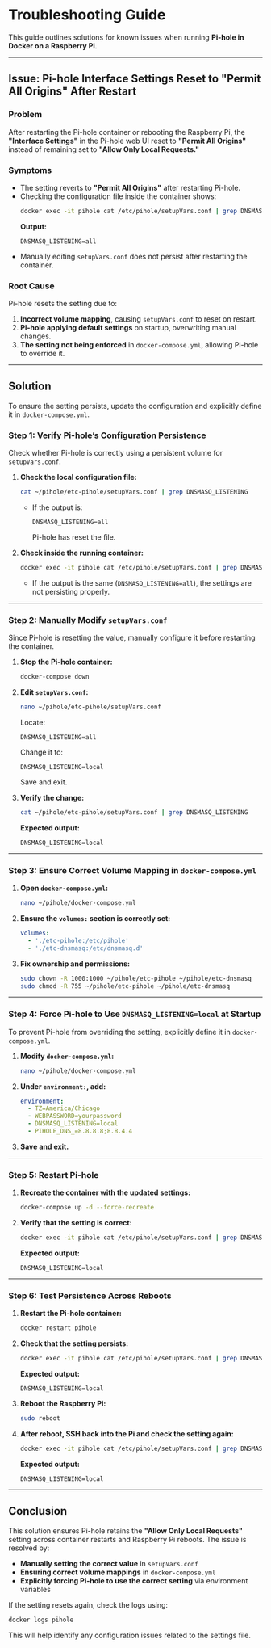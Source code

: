 # Troubleshooting Guide

This guide outlines solutions for known issues when running **Pi-hole in Docker on a Raspberry Pi**.

---

## **Issue: Pi-hole Interface Settings Reset to "Permit All Origins" After Restart**

### **Problem**
After restarting the Pi-hole container or rebooting the Raspberry Pi, the **"Interface Settings"** in the Pi-hole web UI reset to **"Permit All Origins"** instead of remaining set to **"Allow Only Local Requests."**

### **Symptoms**
- The setting reverts to **"Permit All Origins"** after restarting Pi-hole.
- Checking the configuration file inside the container shows:
  ```sh
  docker exec -it pihole cat /etc/pihole/setupVars.conf | grep DNSMASQ_LISTENING
  ```
  **Output:**
  ```
  DNSMASQ_LISTENING=all
  ```
- Manually editing `setupVars.conf` does not persist after restarting the container.

### **Root Cause**
Pi-hole resets the setting due to:
1. **Incorrect volume mapping**, causing `setupVars.conf` to reset on restart.
2. **Pi-hole applying default settings** on startup, overwriting manual changes.
3. **The setting not being enforced** in `docker-compose.yml`, allowing Pi-hole to override it.

---

## **Solution**

To ensure the setting persists, update the configuration and explicitly define it in `docker-compose.yml`.

### **Step 1: Verify Pi-hole’s Configuration Persistence**
Check whether Pi-hole is correctly using a persistent volume for `setupVars.conf`.

1. **Check the local configuration file:**
   ```sh
   cat ~/pihole/etc-pihole/setupVars.conf | grep DNSMASQ_LISTENING
   ```
   - If the output is:
     ```
     DNSMASQ_LISTENING=all
     ```
     Pi-hole has reset the file.

2. **Check inside the running container:**
   ```sh
   docker exec -it pihole cat /etc/pihole/setupVars.conf | grep DNSMASQ_LISTENING
   ```
   - If the output is the same (`DNSMASQ_LISTENING=all`), the settings are not persisting properly.

---

### **Step 2: Manually Modify `setupVars.conf`**
Since Pi-hole is resetting the value, manually configure it before restarting the container.

1. **Stop the Pi-hole container:**
   ```sh
   docker-compose down
   ```

2. **Edit `setupVars.conf`:**
   ```sh
   nano ~/pihole/etc-pihole/setupVars.conf
   ```
   Locate:
   ```
   DNSMASQ_LISTENING=all
   ```
   Change it to:
   ```
   DNSMASQ_LISTENING=local
   ```
   Save and exit.

3. **Verify the change:**
   ```sh
   cat ~/pihole/etc-pihole/setupVars.conf | grep DNSMASQ_LISTENING
   ```
   **Expected output:**
   ```
   DNSMASQ_LISTENING=local
   ```

---

### **Step 3: Ensure Correct Volume Mapping in `docker-compose.yml`**
1. **Open `docker-compose.yml`:**
   ```sh
   nano ~/pihole/docker-compose.yml
   ```

2. **Ensure the `volumes:` section is correctly set:**
   ```yaml
   volumes:
     - './etc-pihole:/etc/pihole'
     - './etc-dnsmasq:/etc/dnsmasq.d'
   ```

3. **Fix ownership and permissions:**
   ```sh
   sudo chown -R 1000:1000 ~/pihole/etc-pihole ~/pihole/etc-dnsmasq
   sudo chmod -R 755 ~/pihole/etc-pihole ~/pihole/etc-dnsmasq
   ```

---

### **Step 4: Force Pi-hole to Use `DNSMASQ_LISTENING=local` at Startup**
To prevent Pi-hole from overriding the setting, explicitly define it in `docker-compose.yml`.

1. **Modify `docker-compose.yml`:**
   ```sh
   nano ~/pihole/docker-compose.yml
   ```

2. **Under `environment:`, add:**
   ```yaml
   environment:
     - TZ=America/Chicago
     - WEBPASSWORD=yourpassword
     - DNSMASQ_LISTENING=local
     - PIHOLE_DNS_=8.8.8.8;8.8.4.4
   ```

3. **Save and exit.**

---

### **Step 5: Restart Pi-hole**
1. **Recreate the container with the updated settings:**
   ```sh
   docker-compose up -d --force-recreate
   ```

2. **Verify that the setting is correct:**
   ```sh
   docker exec -it pihole cat /etc/pihole/setupVars.conf | grep DNSMASQ_LISTENING
   ```
   **Expected output:**
   ```
   DNSMASQ_LISTENING=local
   ```

---

### **Step 6: Test Persistence Across Reboots**
1. **Restart the Pi-hole container:**
   ```sh
   docker restart pihole
   ```

2. **Check that the setting persists:**
   ```sh
   docker exec -it pihole cat /etc/pihole/setupVars.conf | grep DNSMASQ_LISTENING
   ```
   **Expected output:**
   ```
   DNSMASQ_LISTENING=local
   ```

3. **Reboot the Raspberry Pi:**
   ```sh
   sudo reboot
   ```

4. **After reboot, SSH back into the Pi and check the setting again:**
   ```sh
   docker exec -it pihole cat /etc/pihole/setupVars.conf | grep DNSMASQ_LISTENING
   ```
   **Expected output:**
   ```
   DNSMASQ_LISTENING=local
   ```

---

## **Conclusion**
This solution ensures Pi-hole retains the **"Allow Only Local Requests"** setting across container restarts and Raspberry Pi reboots. The issue is resolved by:
- **Manually setting the correct value** in `setupVars.conf`
- **Ensuring correct volume mappings** in `docker-compose.yml`
- **Explicitly forcing Pi-hole to use the correct setting** via environment variables

If the setting resets again, check the logs using:
```sh
docker logs pihole
```
This will help identify any configuration issues related to the settings file.
